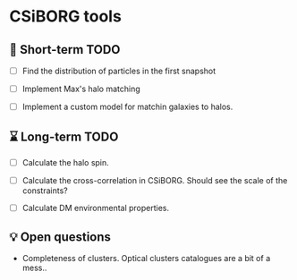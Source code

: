 # CSiBORG tools

## :scroll: Short-term TODO
- [ ] Find the distribution of particles in the first snapshot
- [ ] Implement Max's halo matching
- [ ] Implement a custom model for matchin galaxies to halos.


## :hourglass: Long-term TODO
- [ ] Calculate the halo spin.
- [ ] Calculate the cross-correlation in CSiBORG. Should see the scale of the constraints?
- [ ] Calculate DM environmental properties.


## :bulb: Open questions
- Completeness of clusters. Optical clusters catalogues are a bit of a mess..